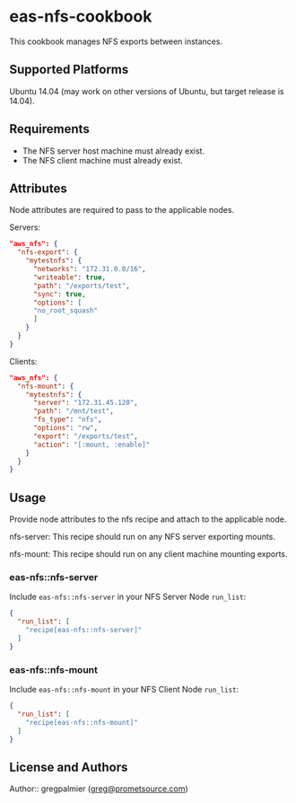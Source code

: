 # eas-nfs-cookbook

This cookbook manages NFS exports between instances.

## Supported Platforms

Ubuntu 14.04 (may work on other versions of Ubuntu, but target release is 14.04).

## Requirements

* The NFS server host machine must already exist.
* The NFS client machine must already exist.

## Attributes

Node attributes are required to pass to the applicable nodes.

Servers:

````json
"aws_nfs": {
  "nfs-export": {
    "mytestnfs": {
      "networks": "172.31.0.0/16",
      "writeable": true,
      "path": "/exports/test",
      "sync": true,
      "options": [
      "no_root_squash"
      ]
    }
  }
}
````

Clients:
````json
"aws_nfs": {
  "nfs-mount": {
    "mytestnfs": {
      "server": "172.31.45.120",
      "path": "/mnt/test",
      "fs_type": "nfs",
      "options": "rw",
      "export": "/exports/test",
      "action": "[:mount, :enable]"
    }
  }
}
````

## Usage

Provide node attributes to the nfs recipe and attach to the applicable node.

nfs-server:
This recipe should run on any NFS server exporting mounts.

nfs-mount:
This recipe should run on any client machine mounting exports.

### eas-nfs::nfs-server

Include `eas-nfs::nfs-server` in your NFS Server Node `run_list`:

```json
{
  "run_list": [
    "recipe[eas-nfs::nfs-server]"
  ]
}
```

### eas-nfs::nfs-mount

Include `eas-nfs::nfs-mount` in your NFS Client Node `run_list`:

```json
{
  "run_list": [
    "recipe[eas-nfs::nfs-mount]"
  ]
}
```

## License and Authors

Author:: gregpalmier (<greg@prometsource.com>)
